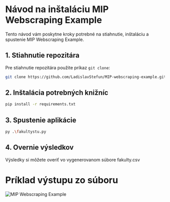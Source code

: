 # Návod na inštaláciu MIP Webscraping Example

Tento návod vám poskytne kroky potrebné na stiahnutie, inštaláciu a spustenie MIP Webscraping Example.

## 1. Stiahnutie repozitára

Pre stiahnutie repozitára použite príkaz `git clone`:

```bash
git clone https://github.com/LadislavStefun/MIP-webscraping-example.git
```
## 2. Inštalácia potrebných knižníc 
```bash
pip install -r requirements.txt
```
## 3. Spustenie aplikácie 
```bash
py .\fakultystu.py
```
## 4. Overnie výsledkov 
Výsledky si môžete overiť vo vygenerovanom súbore fakulty.csv

# Príklad výstupu zo súboru 
![MIP Webscraping Example](https://imgur.com/amfcklA)
